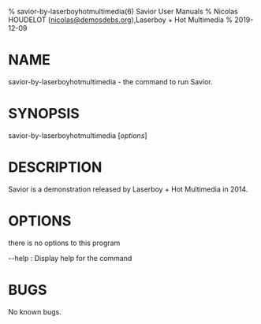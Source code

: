 % savior-by-laserboyhotmultimedia(6) Savior User Manuals
% Nicolas HOUDELOT (nicolas@demosdebs.org),Laserboy + Hot Multimedia
% 2019-12-09

# NAME
savior-by-laserboyhotmultimedia - the command to run Savior.

# SYNOPSIS
savior-by-laserboyhotmultimedia [*options*]

# DESCRIPTION
Savior is a demonstration released by Laserboy + Hot Multimedia in 2014.

# OPTIONS
there is no options to this program

\--help
:   Display help for the command

# BUGS
No known bugs.
